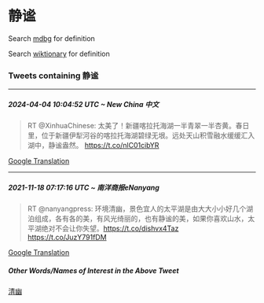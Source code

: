 # 静谧

Search [mdbg](https://www.mdbg.net/chinese/dictionary?page=worddict&wdrst=0&wdqb=静谧) for definition

Search [wiktionary](https://en.wiktionary.org/wiki/静谧) for definition

### Tweets containing 静谧

___
##### 2024-04-04 10:04:52 UTC ~ New China 中文
> RT @XinhuaChinese: 太美了！新疆喀拉托海湖一半青翠一半杏黄。春日里，位于新疆伊犁河谷的喀拉托海湖碧绿无垠。远处天山积雪融水缓缓汇入湖中，静谧盎然。 https://t.co/nlC01cibYR

[Google Translation](https://translate.google.com/?hi=en&tab=TT&sl=zh-CN&tl=en&op=translate&text=RT+%40XinhuaChinese%3A+%E5%A4%AA%E7%BE%8E%E4%BA%86%EF%BC%81%E6%96%B0%E7%96%86%E5%96%80%E6%8B%89%E6%89%98%E6%B5%B7%E6%B9%96%E4%B8%80%E5%8D%8A%E9%9D%92%E7%BF%A0%E4%B8%80%E5%8D%8A%E6%9D%8F%E9%BB%84%E3%80%82%E6%98%A5%E6%97%A5%E9%87%8C%EF%BC%8C%E4%BD%8D%E4%BA%8E%E6%96%B0%E7%96%86%E4%BC%8A%E7%8A%81%E6%B2%B3%E8%B0%B7%E7%9A%84%E5%96%80%E6%8B%89%E6%89%98%E6%B5%B7%E6%B9%96%E7%A2%A7%E7%BB%BF%E6%97%A0%E5%9E%A0%E3%80%82%E8%BF%9C%E5%A4%84%E5%A4%A9%E5%B1%B1%E7%A7%AF%E9%9B%AA%E8%9E%8D%E6%B0%B4%E7%BC%93%E7%BC%93%E6%B1%87%E5%85%A5%E6%B9%96%E4%B8%AD%EF%BC%8C%E9%9D%99%E8%B0%A7%E7%9B%8E%E7%84%B6%E3%80%82+https%3A%2F%2Ft.co%2FnlC01cibYR)
___
##### 2021-11-18 07:17:16 UTC ~ 南洋商报eNanyang
> RT @nanyangpress: 环境清幽，景色宜人的太平湖是由大大小小好几个湖泊组成，各有各的美，有风光绮丽的，也有静谧的美，如果你喜欢山水，太平湖绝对不会让你失望。https://t.co/dishvx4Taz https://t.co/JuzY791fDM

[Google Translation](https://translate.google.com/?hi=en&tab=TT&sl=zh-CN&tl=en&op=translate&text=RT+%40nanyangpress%3A+%E7%8E%AF%E5%A2%83%E6%B8%85%E5%B9%BD%EF%BC%8C%E6%99%AF%E8%89%B2%E5%AE%9C%E4%BA%BA%E7%9A%84%E5%A4%AA%E5%B9%B3%E6%B9%96%E6%98%AF%E7%94%B1%E5%A4%A7%E5%A4%A7%E5%B0%8F%E5%B0%8F%E5%A5%BD%E5%87%A0%E4%B8%AA%E6%B9%96%E6%B3%8A%E7%BB%84%E6%88%90%EF%BC%8C%E5%90%84%E6%9C%89%E5%90%84%E7%9A%84%E7%BE%8E%EF%BC%8C%E6%9C%89%E9%A3%8E%E5%85%89%E7%BB%AE%E4%B8%BD%E7%9A%84%EF%BC%8C%E4%B9%9F%E6%9C%89%E9%9D%99%E8%B0%A7%E7%9A%84%E7%BE%8E%EF%BC%8C%E5%A6%82%E6%9E%9C%E4%BD%A0%E5%96%9C%E6%AC%A2%E5%B1%B1%E6%B0%B4%EF%BC%8C%E5%A4%AA%E5%B9%B3%E6%B9%96%E7%BB%9D%E5%AF%B9%E4%B8%8D%E4%BC%9A%E8%AE%A9%E4%BD%A0%E5%A4%B1%E6%9C%9B%E3%80%82https%3A%2F%2Ft.co%2Fdishvx4Taz+https%3A%2F%2Ft.co%2FJuzY791fDM)
##### Other Words/Names of Interest in the Above Tweet
[清幽](清幽.md)
